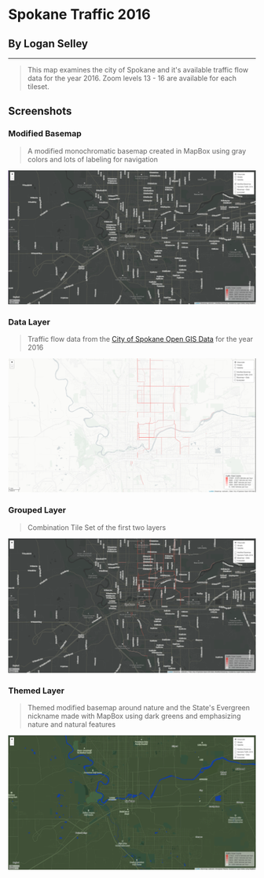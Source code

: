 # Spokane Traffic 2016

## By Logan Selley

---

>This map examines the city of Spokane and it's available traffic flow data for the year 2016. Zoom levels 13 - 16 are available for each tileset.

## Screenshots

### Modified Basemap

>A modified monochromatic basemap created in MapBox using gray colors and lots of labeling for navigation

![Modified Basemap](./Data/Img/Modified_Basemap.png)

### Data Layer

>Traffic flow data from the [City of Spokane Open GIS Data](https://data-spokane.opendata.arcgis.com/datasets/364aa5cb82134d4895432ef2fed245ca_0) for the year 2016

![Spokane Traffic Flow](./Data/Img/Data_Layer.png)
### Grouped Layer

> Combination Tile Set of the first two layers

![Basemap and Spokane Traffic Flow 2016](./Data/Img/Grouped_Layer.png)

### Themed Layer

> Themed modified basemap around nature and the State's Evergreen nickname made with MapBox using dark greens and emphasizing nature and natural features

![Evergreen Basemap](./Data/Img/Themed.png)
